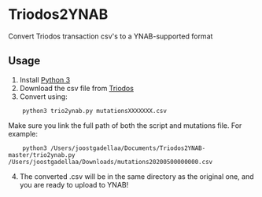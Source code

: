 # Triodos2YNAB
Convert Triodos transaction csv's to a YNAB-supported format

## Usage

1. Install [Python 3](https://www.python.org/)
2. Download the csv file from [Triodos](https://www.triodos.nl/veelgestelde-vragen/hoe-download-ik-een-overzicht-van-mijn-bij-en-afschrijvingen-in-mijn-boekhoudprogramma?id=126d202a2cba)
3. Convert using:
```
    python3 trio2ynab.py mutationsXXXXXXX.csv
```
Make sure you link the full path of both the script and mutations file. For example:
```
    python3 /Users/joostgadellaa/Documents/Triodos2YNAB-master/trio2ynab.py /Users/joostgadellaa/Downloads/mutations20200500000000.csv 
```

4. The converted .csv will be in the same directory as the original one, and you are ready to upload to YNAB!
